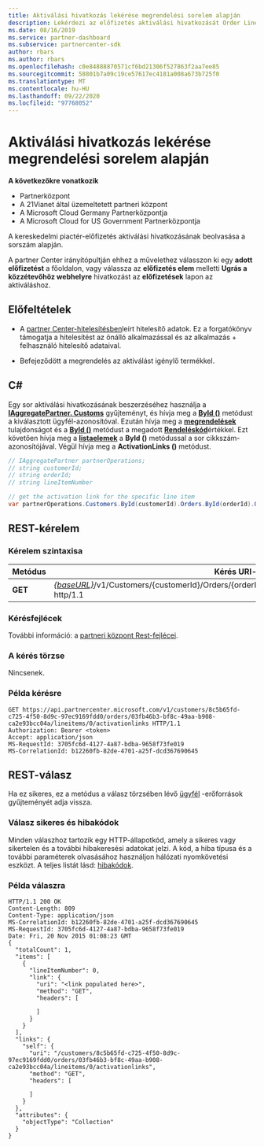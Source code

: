 ```yaml
---
title: Aktiválási hivatkozás lekérése megrendelési sorelem alapján
description: Lekérdezi az előfizetés aktiválási hivatkozását Order Line elem alapján.
ms.date: 08/16/2019
ms.service: partner-dashboard
ms.subservice: partnercenter-sdk
author: rbars
ms.author: rbars
ms.openlocfilehash: c0e84888870571cf6bd21306f527863f2aa7ee85
ms.sourcegitcommit: 58801b7a09c19ce57617ec4181a008a673b725f0
ms.translationtype: MT
ms.contentlocale: hu-HU
ms.lasthandoff: 09/22/2020
ms.locfileid: "97768052"
---
```

# <a name="get-activation-link-by-order-line-item"></a>Aktiválási hivatkozás lekérése megrendelési sorelem alapján

**A következőkre vonatkozik**

- Partnerközpont
- A 21Vianet által üzemeltetett partneri központ
- A Microsoft Cloud Germany Partnerközpontja
- A Microsoft Cloud for US Government Partnerközpontja

A kereskedelmi piactér-előfizetés aktiválási hivatkozásának beolvasása a sorszám alapján.

A partner Center irányítópultján ehhez a művelethez válasszon ki egy **adott előfizetést** a főoldalon, vagy válassza az **előfizetés elem** melletti **Ugrás a közzétevőhöz webhelyre** hivatkozást az **előfizetések** lapon az aktiváláshoz.

## <a name="prerequisites"></a>Előfeltételek

- A [partner Center-hitelesítésben](partner-center-authentication.md)leírt hitelesítő adatok. Ez a forgatókönyv támogatja a hitelesítést az önálló alkalmazással és az alkalmazás + felhasználó hitelesítő adataival.

- Befejeződött a megrendelés az aktiválást igénylő termékkel.

## <a name="c"></a>C\#

Egy sor aktiválási hivatkozásának beszerzéséhez használja a [**IAggregatePartner. Customs**](/dotnet/api/microsoft.store.partnercenter.ipartner.customers) gyűjteményt, és hívja meg a [**ById ()**](/dotnet/api/microsoft.store.partnercenter.customers.icustomercollection.byid) metódust a kiválasztott ügyfél-azonosítóval. Ezután hívja meg a [**megrendelések**](/dotnet/api/microsoft.store.partnercenter.customers.icustomer.orders) tulajdonságot és a [**ById ()**](/dotnet/api/microsoft.store.partnercenter.orders.iordercollection.byid) metódust a megadott  [**Rendeléskód**](/dotnet/api/microsoft.store.partnercenter.models.orders.order.id)értékkel. Ezt követően hívja meg a [**listaelemek**](/dotnet/api/microsoft.store.partnercenter.orders.iordercollection.get) a **ById ()** metódussal a sor cikkszám-azonosítójával.  Végül hívja meg a **ActivationLinks ()** metódust.

```csharp
// IAggregatePartner partnerOperations;
// string customerId;
// string orderId;
// string lineItemNumber

// get the activation link for the specific line item
var partnerOperations.Customers.ById(customerId).Orders.ById(orderId).OrderLineItems.ById(lineItemNumber).ActivationLinks();
```

## <a name="rest-request"></a>REST-kérelem

### <a name="request-syntax"></a>Kérelem szintaxisa

| Metódus  | Kérés URI-ja                                                                                                                               |
|---------|-------------------------------------------------------------------------------------------------------------------------------------------|
| **GET** | [*{baseURL}*](partner-center-rest-urls.md)/v1/Customers/{customerId}/Orders/{orderId}/lineitems/{lineItemNumber}/activationlinks http/1.1 |

### <a name="request-headers"></a>Kérésfejlécek

További információ: a [partneri központ Rest-fejlécei](headers.md).

### <a name="request-body"></a>A kérés törzse

Nincsenek.

### <a name="request-example"></a>Példa kérésre

```http
GET https://api.partnercenter.microsoft.com/v1/customers/8c5b65fd-c725-4f50-8d9c-97ec9169fdd0/orders/03fb46b3-bf8c-49aa-b908-ca2e93bcc04a/lineitems/0/activationlinks HTTP/1.1
Authorization: Bearer <token>
Accept: application/json
MS-RequestId: 3705fc6d-4127-4a87-bdba-9658f73fe019
MS-CorrelationId: b12260fb-82de-4701-a25f-dcd367690645
```

## <a name="rest-response"></a>REST-válasz

Ha ez sikeres, ez a metódus a válasz törzsében lévő [ügyfél](customer-resources.md#customer) -erőforrások gyűjteményét adja vissza.

### <a name="response-success-and-error-codes"></a>Válasz sikeres és hibakódok

Minden válaszhoz tartozik egy HTTP-állapotkód, amely a sikeres vagy sikertelen és a további hibakeresési adatokat jelzi. A kód, a hiba típusa és a további paraméterek olvasásához használjon hálózati nyomkövetési eszközt. A teljes listát lásd: [hibakódok](error-codes.md).

### <a name="response-example"></a>Példa válaszra

```http
HTTP/1.1 200 OK
Content-Length: 809
Content-Type: application/json
MS-CorrelationId: b12260fb-82de-4701-a25f-dcd367690645
MS-RequestId: 3705fc6d-4127-4a87-bdba-9658f73fe019
Date: Fri, 20 Nov 2015 01:08:23 GMT
{
  "totalCount": 1,
  "items": [
    {
      "lineItemNumber": 0,
      "link": {
        "uri": "<link populated here>",
        "method": "GET",
        "headers": [

        ]
      }
    }
  ],
  "links": {
    "self": {
      "uri": "/customers/8c5b65fd-c725-4f50-8d9c-97ec9169fdd0/orders/03fb46b3-bf8c-49aa-b908-ca2e93bcc04a/lineitems/0/activationlinks",
      "method": "GET",
      "headers": [

      ]
    }
  },
  "attributes": {
    "objectType": "Collection"
  }
}
```

